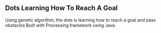 ## Dots Learning How To Reach A Goal
Using genetic algorithm, the dots is learning how to reach a goal and pass obstacles
Built with Processing framework using Java.

